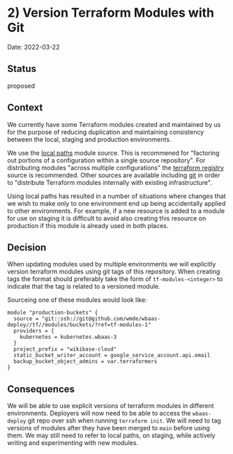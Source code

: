 # 2) Version Terraform Modules with Git

Date: 2022-03-22

## Status

proposed

## Context
We currently have some Terraform modules created and maintained by us for the purpose of reducing duplication and maintaining consistency between the local, staging and production environments.

We use the [local paths](https://www.terraform.io/language/modules/sources#local-paths) module source. This is recommened for "factoring out portions of a configuration within a single source repository". For distributing modules "across multiple configurations" the [terraform registry](https://www.terraform.io/language/modules/sources#terraform-registry) source is recommended. Other sources are available including [git](https://www.terraform.io/language/modules/sources#generic-git-repository) in order to "distribute Terraform modules internally with existing infrastructure".

Using local paths has resulted in a number of situations where changes that we wish to make only to one environment end up being accidentally applied to other environments. For example, if a new resource is added to a module for use on staging it is difficult to avoid also creating this resource on production if this module is already used in both places.

## Decision
When updating modules used by multiple environments we will explicitly version terraform modules using git tags of this repository. When creating tags the format should preferably take the form of `tf-modules-<integer>` to indicate that the tag is related to a versioned module.

Sourceing one of these modules would look like:
```
module "production-buckets" {
  source = "git::ssh://git@github.com/wmde/wbaas-deploy//tf//modules/buckets/?ref=tf-modules-1"
  providers = {
    kubernetes = kubernetes.wbaas-3
  }
  project_prefix = "wikibase-cloud"
  static_bucket_writer_account = google_service_account.api.email
  backup_bucket_object_admins = var.terraformers
}

```

## Consequences
We will be able to use explicit versions of terraform modules in different environments.
Deployers will now need to be able to access the `wbaas-deploy` git repo over ssh when running `terraform init`.
We will need to tag versions of modules after they have been merged to `main` before using them.
We may still need to refer to local paths, on staging, while actively writing and experimenting with new modules.
